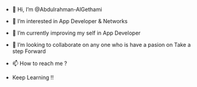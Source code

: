 - 👋 Hi, I’m @Abdulrahman-AlGethami
- 👀 I’m interested in App Developer & Networks
- 🌱 I’m currently improving my self in App Developer
- 💞️ I’m looking to collaborate on any one who is have a pasion on Take a step Forward 
- 📫 How to reach me ?

- Keep Learning !!


<!---
Abdulrahman-AlGethami/Abdulrahman-AlGethami is a ✨ special ✨ repository because its `README.md` (this file) appears on your GitHub profile.
You can click the Preview link to take a look at your changes.
--->
